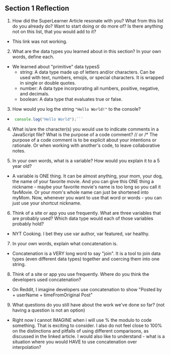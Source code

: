 ## Section 1 Reflection

1. How did the SuperLearner Article resonate with you? What from this list do you already do? Want to start doing or do more of? Is there anything not on this list, that you would add to it?
- This link was not working.

2. What are the data types you learned about in this section? In your own words, define each.
-  We learned about "primitive" data typesS
   - string: A data type made up of letters and/or characters. Can be used with text,
   numbers, emojis, or special characters.  It is wrapped in single or double quotes.
   - number: A data type incorporating all numbers, positive, negative, and decimals.
   - boolean: A data type that evaluates true or false.

3. How would you log the string `"Hello World!"` to the console?
- ```JavaScript
   console.log("Hello World");```

4. What is/are the character(s) you would use to indicate comments in a JavaScript file? What is the purpose of a code comment?
// or /*  The purpose of a code comment is to be explicit about your intentions or rationale.
 Or when working with another's code, to leave collaborative notes.

5. In your own words, what is a variable? How would you explain it to a 5 year old?
- A variable is ONE thing. It can be almost anything, your mom, your dog, the name of your favorite movie.
And you can give this ONE thing a nickname - maybe your favorite movie's name is too long so you call it favMovie. Or your mom's whole name can just be shortened into myMom. Now, whenever you
want to use that word or words - you can just use your shortcut nickname.

6. Think of a site or app you use frequently. What are three variables that are probably used? Which data type would each of those variables probably hold?
- NYT Cooking. I bet they use var author, var featured, var healthy.

7. In your own words, explain what concatenation is.
- Concatenation is a VERY long word to say "join". It is a tool to join data types (even different data types) together and coercing them into one string.

8. Think of a site or app you use frequently. Where do you think the developers used concatenation?
- On Reddit, I imagine developers use concatenation to show "Posted by + userName + timeFromOriginal Post"

9. What questions do you still have about the work we've done so far? (not having a question is not an option)
- Right now I cannot IMAGINE when i will use % the modulo to code something. That is exciting to consider. I also do not feel close to 100% on the distinctions and pitfalls of using different comparisons, as discussed in the linked article. I would also like to understand - what is a situation where you would HAVE to use concatenation over interpolation?
